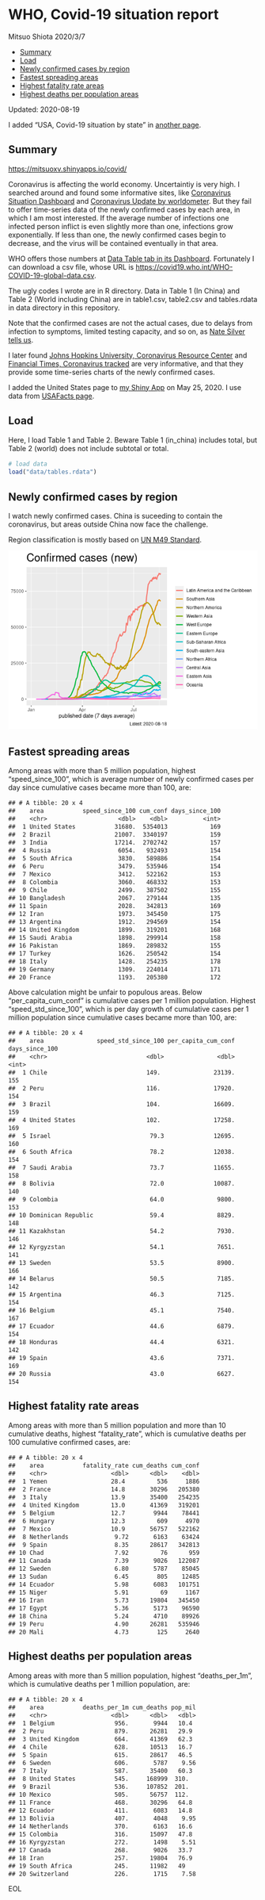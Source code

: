 WHO, Covid-19 situation report
================
Mitsuo Shiota
2020/3/7

  - [Summary](#summary)
  - [Load](#load)
  - [Newly confirmed cases by region](#newly-confirmed-cases-by-region)
  - [Fastest spreading areas](#fastest-spreading-areas)
  - [Highest fatality rate areas](#highest-fatality-rate-areas)
  - [Highest deaths per population
    areas](#highest-deaths-per-population-areas)

Updated: 2020-08-19

I added “USA, Covid-19 situation by state” in [another page](USA.md).

## Summary

<https://mitsuoxv.shinyapps.io/covid/>

Coronavirus is affecting the world economy. Uncertaintiy is very high. I
searched around and found some informative sites, like [Coronavirus
Situation
Dashboard](https://who.maps.arcgis.com/apps/opsdashboard/index.html#/c88e37cfc43b4ed3baf977d77e4a0667)
and [Coronavirus Update by
worldometer](https://www.worldometers.info/coronavirus/). But they fail
to offer time-series data of the newly confirmed cases by each area, in
which I am most interested. If the average number of infections one
infected person inflict is even slightly more than one, infections grow
exponentially. If less than one, the newly confirmed cases begin to
decrease, and the virus will be contained eventually in that area.

WHO offers those numbers at [Data Table tab in its
Dashboard](https://covid19.who.int/table). Fortunately I can download a
csv file, whose URL is
<https://covid19.who.int/WHO-COVID-19-global-data.csv>.

The ugly codes I wrote are in R directory. Data in Table 1 (In China)
and Table 2 (World including China) are in table1.csv, table2.csv and
tables.rdata in data directory in this repository.

Note that the confirmed cases are not the actual cases, due to delays
from infection to symptoms, limited testing capacity, and so on, as
[Nate Silver tells
us](https://fivethirtyeight.com/features/coronavirus-case-counts-are-meaningless/).

I later found [Johns Hopkins University, Coronavirus Resource
Center](https://coronavirus.jhu.edu/) and [Financial Times, Coronavirus
tracked](https://www.ft.com/content/a26fbf7e-48f8-11ea-aeb3-955839e06441)
are very informative, and that they provide some time-series charts of
the newly confirmed cases.

I added the United States page to [my Shiny
App](https://mitsuoxv.shinyapps.io/covid/) on May 25, 2020. I use data
from [USAFacts
page](https://usafacts.org/visualizations/coronavirus-covid-19-spread-map/).

## Load

Here, I load Table 1 and Table 2. Beware Table 1 (in\_china) includes
total, but Table 2 (world) does not include subtotal or total.

``` r
# load data
load("data/tables.rdata")
```

## Newly confirmed cases by region

I watch newly confirmed cases. China is suceeding to contain the
coronavirus, but areas outside China now face the challenge.

Region classification is mostly based on [UN M49
Standard](https://unstats.un.org/unsd/methodology/m49/).

![](README_files/figure-gfm/chart-1.png)<!-- -->

## Fastest spreading areas

Among areas with more than 5 million population, highest
“speed\_since\_100”, which is average number of newly confirmed cases
per day since cumulative cases became more than 100, are:

    ## # A tibble: 20 x 4
    ##    area           speed_since_100 cum_conf days_since_100
    ##    <chr>                    <dbl>    <dbl>          <int>
    ##  1 United States           31680.  5354013            169
    ##  2 Brazil                  21007.  3340197            159
    ##  3 India                   17214.  2702742            157
    ##  4 Russia                   6054.   932493            154
    ##  5 South Africa             3830.   589886            154
    ##  6 Peru                     3479.   535946            154
    ##  7 Mexico                   3412.   522162            153
    ##  8 Colombia                 3060.   468332            153
    ##  9 Chile                    2499.   387502            155
    ## 10 Bangladesh               2067.   279144            135
    ## 11 Spain                    2028.   342813            169
    ## 12 Iran                     1973.   345450            175
    ## 13 Argentina                1912.   294569            154
    ## 14 United Kingdom           1899.   319201            168
    ## 15 Saudi Arabia             1898.   299914            158
    ## 16 Pakistan                 1869.   289832            155
    ## 17 Turkey                   1626.   250542            154
    ## 18 Italy                    1428.   254235            178
    ## 19 Germany                  1309.   224014            171
    ## 20 France                   1193.   205380            172

Above calculation might be unfair to populous areas. Below
“per\_capita\_cum\_conf” is cumulative cases per 1 million population.
Highest “speed\_std\_since\_100”, which is per day growth of cumulative
cases per 1 million population since cumulative cases became more than
100, are:

    ## # A tibble: 20 x 4
    ##    area               speed_std_since_100 per_capita_cum_conf days_since_100
    ##    <chr>                            <dbl>               <dbl>          <int>
    ##  1 Chile                            149.               23139.            155
    ##  2 Peru                             116.               17920.            154
    ##  3 Brazil                           104.               16609.            159
    ##  4 United States                    102.               17258.            169
    ##  5 Israel                            79.3              12695.            160
    ##  6 South Africa                      78.2              12038.            154
    ##  7 Saudi Arabia                      73.7              11655.            158
    ##  8 Bolivia                           72.0              10087.            140
    ##  9 Colombia                          64.0               9800.            153
    ## 10 Dominican Republic                59.4               8829.            148
    ## 11 Kazakhstan                        54.2               7930.            146
    ## 12 Kyrgyzstan                        54.1               7651.            141
    ## 13 Sweden                            53.5               8900.            166
    ## 14 Belarus                           50.5               7185.            142
    ## 15 Argentina                         46.3               7125.            154
    ## 16 Belgium                           45.1               7540.            167
    ## 17 Ecuador                           44.6               6879.            154
    ## 18 Honduras                          44.4               6321.            142
    ## 19 Spain                             43.6               7371.            169
    ## 20 Russia                            43.0               6627.            154

## Highest fatality rate areas

Among areas with more than 5 million population and more than 10
cumulative deaths, highest “fatality\_rate”, which is cumulative deaths
per 100 cumulative confirmed cases, are:

    ## # A tibble: 20 x 4
    ##    area           fatality_rate cum_deaths cum_conf
    ##    <chr>                  <dbl>      <dbl>    <dbl>
    ##  1 Yemen                  28.4         536     1886
    ##  2 France                 14.8       30296   205380
    ##  3 Italy                  13.9       35400   254235
    ##  4 United Kingdom         13.0       41369   319201
    ##  5 Belgium                12.7        9944    78441
    ##  6 Hungary                12.3         609     4970
    ##  7 Mexico                 10.9       56757   522162
    ##  8 Netherlands             9.72       6163    63424
    ##  9 Spain                   8.35      28617   342813
    ## 10 Chad                    7.92         76      959
    ## 11 Canada                  7.39       9026   122087
    ## 12 Sweden                  6.80       5787    85045
    ## 13 Sudan                   6.45        805    12485
    ## 14 Ecuador                 5.98       6083   101751
    ## 15 Niger                   5.91         69     1167
    ## 16 Iran                    5.73      19804   345450
    ## 17 Egypt                   5.36       5173    96590
    ## 18 China                   5.24       4710    89926
    ## 19 Peru                    4.90      26281   535946
    ## 20 Mali                    4.73        125     2640

## Highest deaths per population areas

Among areas with more than 5 million population, highest
“deaths\_per\_1m”, which is cumulative deaths per 1 million
population, are:

    ## # A tibble: 20 x 4
    ##    area           deaths_per_1m cum_deaths pop_mil
    ##    <chr>                  <dbl>      <dbl>   <dbl>
    ##  1 Belgium                 956.       9944   10.4 
    ##  2 Peru                    879.      26281   29.9 
    ##  3 United Kingdom          664.      41369   62.3 
    ##  4 Chile                   628.      10513   16.7 
    ##  5 Spain                   615.      28617   46.5 
    ##  6 Sweden                  606.       5787    9.56
    ##  7 Italy                   587.      35400   60.3 
    ##  8 United States           545.     168999  310.  
    ##  9 Brazil                  536.     107852  201.  
    ## 10 Mexico                  505.      56757  112.  
    ## 11 France                  468.      30296   64.8 
    ## 12 Ecuador                 411.       6083   14.8 
    ## 13 Bolivia                 407.       4048    9.95
    ## 14 Netherlands             370.       6163   16.6 
    ## 15 Colombia                316.      15097   47.8 
    ## 16 Kyrgyzstan              272.       1498    5.51
    ## 17 Canada                  268.       9026   33.7 
    ## 18 Iran                    257.      19804   76.9 
    ## 19 South Africa            245.      11982   49   
    ## 20 Switzerland             226.       1715    7.58

EOL
